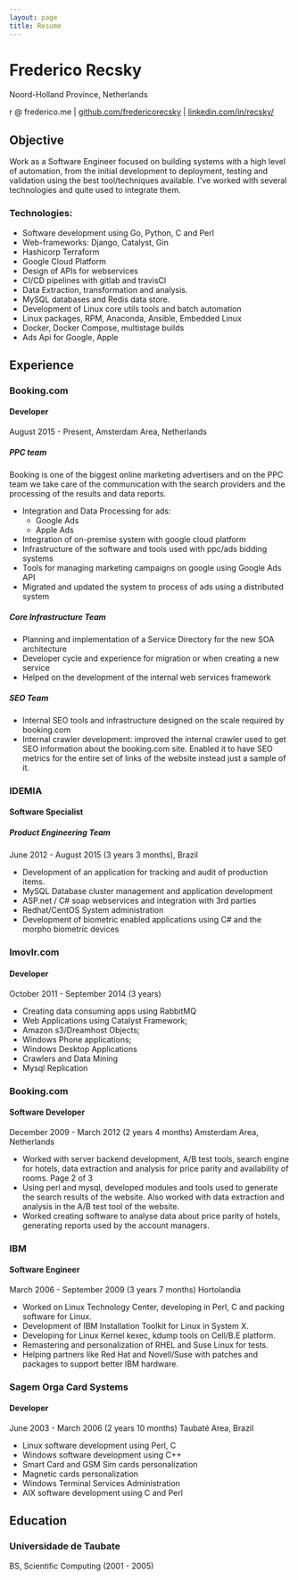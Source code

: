 ```yaml
---
layout: page
title: Resume
---
```


# Frederico Recsky 

Noord-Holland Province, Netherlands 

r @ frederico.me | [github.com/fredericorecsky]( github.com/fredericorecsky ) | [linkedin.com/in/recsky/](linkedin.com/in/recsky/)

## Objective

Work as a Software Engineer focused on building systems with a high level of automation, from the initial development to deployment, testing and validation using the best tool/techniques available. I've worked with several technologies and quite used to integrate them.

### Technologies:

*  Software development using Go, Python, C and Perl
*  Web-frameworks: Django, Catalyst, Gin
*  Hashicorp Terraform
*  Google Cloud Platform
*  Design of APIs for webservices
*  CI/CD pipelines with gitlab and travisCI
*  Data Extraction, transformation and analysis.
*  MySQL databases and Redis data store.
*  Development of Linux core utils tools and batch automation
*  Linux packages, RPM, Anaconda, Ansible, Embedded Linux 
*  Docker, Docker Compose, multistage builds
*  Ads Api for Google, Apple

## Experience

### Booking.com

#### Developer

August 2015 - Present, Amsterdam Area, Netherlands

##### PPC team

Booking is one of the biggest online marketing advertisers and on the PPC team we take care of the communication with the search providers and the processing of the results and data reports.

* Integration and Data Processing for ads:
    - Google Ads
    - Apple Ads
* Integration of on-premise system with google cloud platform
* Infrastructure of the software and tools used with ppc/ads bidding systems
* Tools for managing marketing campaigns on google using Google Ads API
* Migrated and updated the system to process of ads using a distributed system

##### Core Infrastructure Team

* Planning and implementation of a Service Directory for the new SOA architecture
* Developer cycle and experience for migration or when creating a new service
* Helped on the development of the internal web services framework

##### SEO Team 

* Internal SEO tools and infrastructure designed on the scale required by booking.com
* Internal crawler development: improved the internal crawler used to get SEO information about the booking.com site. Enabled it to have SEO metrics for the entire set of links of the website instead just a sample of it.

### IDEMIA

#### Software Specialist

##### Product Engineering Team

June 2012 - August 2015 (3 years 3 months), Brazil

* Development of an application for tracking and audit of production items. 
* MySQL Database cluster management and application development
* ASP.net / C# soap webservices and integration with 3rd parties
* Redhat/CentOS System administration
* Development of biometric enabled applications using C# and the morpho biometric devices

### Imovlr.com

#### Developer

October 2011 - September 2014 (3 years)

* Creating data consuming apps using RabbitMQ 
* Web Applications using Catalyst Framework;
* Amazon s3/Dreamhost Objects;
* Windows Phone applications;
* Windows Desktop Applications 
* Crawlers and Data Mining
* Mysql Replication


### Booking.com

#### Software Developer

December 2009 - March 2012 (2 years 4 months) Amsterdam Area, Netherlands

* Worked with server backend development, A/B test tools, search engine for hotels, data extraction and analysis for price parity and availability of rooms.
Page 2 of 3
* Using perl and mysql, developed modules and tools used to generate the search results of the website. Also worked with data extraction and analysis in the A/B test tool of the website.
* Worked creating software to analyse data about  price parity of hotels, generating reports used by the account managers.

### IBM

#### Software Engineer

March 2006 - September 2009 (3 years 7 months) Hortolandia

* Worked on Linux Technology Center, developing in Perl, C and packing software for Linux.
* Development of IBM Installation Toolkit for Linux in System X.
* Developing for Linux Kernel kexec, kdump tools on Cell/B.E platform.
* Remastering and personalization of RHEL and Suse Linux for tests.
* Helping partners like Red Hat and Novell/Suse with patches and packages to support better IBM hardware.

### Sagem Orga Card Systems 

#### Developer

June 2003 - March 2006 (2 years 10 months) Taubaté Area, Brazil

* Linux software development using Perl, C
* Windows software development using C++
* Smart Card and GSM Sim cards personalization 
* Magnetic cards personalization
* Windows Terminal Services Administration
* AIX software development using C and Perl

## Education

### Universidade de Taubate

BS, Scientific Computing (2001 - 2005)
